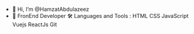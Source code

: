 - 👋 Hi, I’m @HamzatAbdulazeez
- 👀 FronEnd Developer
🛠️ Languages and Tools :
HTML CSS  JavaScript  Vuejs ReactJs  Git
